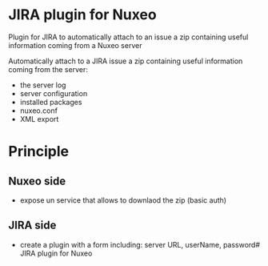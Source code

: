 # JIRA plugin for Nuxeo

Plugin for JIRA to automatically attach to an issue a zip containing useful information coming from a Nuxeo server

Automatically attach to a JIRA issue a zip containing useful information coming from the server:
- the server log
- server configuration
- installed packages
- nuxeo.conf
- XML export

# Principle

## Nuxeo side

- expose un service that allows to downlaod the zip (basic auth)

## JIRA side

- create a plugin with a form including: server URL, userName, password# JIRA plugin for Nuxeo

